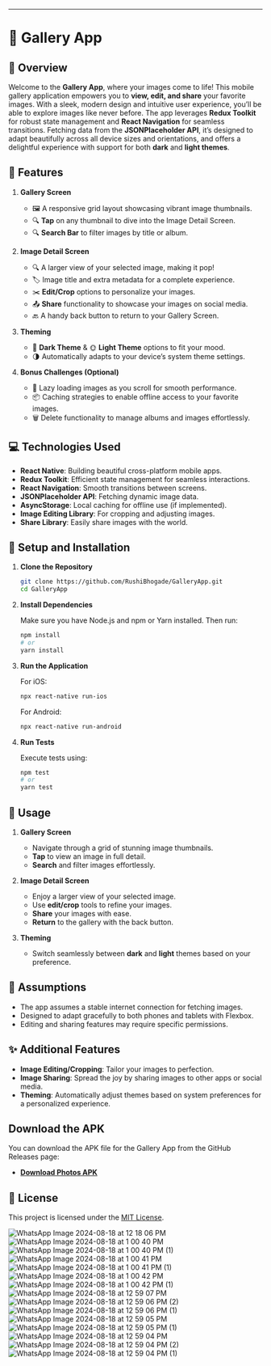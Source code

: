 

---

# 📸 Gallery App

## 🎨 Overview

Welcome to the **Gallery App**, where your images come to life! This mobile gallery application empowers you to **view, edit, and share** your favorite images. With a sleek, modern design and intuitive user experience, you’ll be able to explore images like never before. The app leverages **Redux Toolkit** for robust state management and **React Navigation** for seamless transitions. Fetching data from the **JSONPlaceholder API**, it’s designed to adapt beautifully across all device sizes and orientations, and offers a delightful experience with support for both **dark** and **light themes**.

## 🌟 Features

1. **Gallery Screen**
   - 🖼️ A responsive grid layout showcasing vibrant image thumbnails.
   - 🔍 **Tap** on any thumbnail to dive into the Image Detail Screen.
   - 🔍 **Search Bar** to filter images by title or album.

2. **Image Detail Screen**
   - 🔍 A larger view of your selected image, making it pop!
   - 🏷️ Image title and extra metadata for a complete experience.
   - ✂️ **Edit/Crop** options to personalize your images.
   - 📤 **Share** functionality to showcase your images on social media.
   - 🔙 A handy back button to return to your Gallery Screen.

3. **Theming**
   - 🌙 **Dark Theme** & 🌞 **Light Theme** options to fit your mood.
   - 🌗 Automatically adapts to your device’s system theme settings.

4. **Bonus Challenges (Optional)**
   - 📜 Lazy loading images as you scroll for smooth performance.
   - 📦 Caching strategies to enable offline access to your favorite images.
   - 🗑️ Delete functionality to manage albums and images effortlessly.

## 💻 Technologies Used

- **React Native**: Building beautiful cross-platform mobile apps.
- **Redux Toolkit**: Efficient state management for seamless interactions.
- **React Navigation**: Smooth transitions between screens.
- **JSONPlaceholder API**: Fetching dynamic image data.
- **AsyncStorage**: Local caching for offline use (if implemented).
- **Image Editing Library**: For cropping and adjusting images.
- **Share Library**: Easily share images with the world.

## 🚀 Setup and Installation

1. **Clone the Repository**

   ```bash
   git clone https://github.com/RushiBhogade/GalleryApp.git
   cd GalleryApp
   ```

2. **Install Dependencies**

   Make sure you have Node.js and npm or Yarn installed. Then run:

   ```bash
   npm install
   # or
   yarn install
   ```

3. **Run the Application**

   For iOS:

   ```bash
   npx react-native run-ios
   ```

   For Android:

   ```bash
   npx react-native run-android
   ```

4. **Run Tests**

   Execute tests using:

   ```bash
   npm test
   # or
   yarn test
   ```

## 🌈 Usage

1. **Gallery Screen**
   - Navigate through a grid of stunning image thumbnails.
   - **Tap** to view an image in full detail.
   - **Search** and filter images effortlessly.

2. **Image Detail Screen**
   - Enjoy a larger view of your selected image.
   - Use **edit/crop** tools to refine your images.
   - **Share** your images with ease.
   - **Return** to the gallery with the back button.

3. **Theming**
   - Switch seamlessly between **dark** and **light** themes based on your preference.

## 🤔 Assumptions

- The app assumes a stable internet connection for fetching images.
- Designed to adapt gracefully to both phones and tablets with Flexbox.
- Editing and sharing features may require specific permissions.

## ✨ Additional Features

- **Image Editing/Cropping**: Tailor your images to perfection.
- **Image Sharing**: Spread the joy by sharing images to other apps or social media.
- **Theming**: Automatically adjust themes based on system preferences for a personalized experience.

## Download the APK

You can download the APK file for the Gallery App from the GitHub Releases page:

- **[Download Photos APK](https://github.com/RushiBhogade/GalleryApp/releases/tag/v1)**

## 📝 License

This project is licensed under the [MIT License](https://opensource.org/licenses/MIT).


![WhatsApp Image 2024-08-18 at 12 18 06 PM](https://github.com/user-attachments/assets/955e5a5c-0812-479b-ab88-30a32ef45bd8)
![WhatsApp Image 2024-08-18 at 1 00 40 PM](https://github.com/user-attachments/assets/f10c0afe-84db-472c-8c44-56b29e7a8200)
![WhatsApp Image 2024-08-18 at 1 00 40 PM (1)](https://github.com/user-attachments/assets/6e899a8a-0386-4c1f-b51c-cf4fc80167a6)
![WhatsApp Image 2024-08-18 at 1 00 41 PM](https://github.com/user-attachments/assets/65a30fb2-d8b9-4ad2-9d54-85a78eb78344)
![WhatsApp Image 2024-08-18 at 1 00 41 PM (1)](https://github.com/user-attachments/assets/612b6461-ebd1-4193-9023-87c6107df5e8)
![WhatsApp Image 2024-08-18 at 1 00 42 PM](https://github.com/user-attachments/assets/9b7f3905-5a1a-42ed-bd17-d6e12f711dc3)
![WhatsApp Image 2024-08-18 at 1 00 42 PM (1)](https://github.com/user-attachments/assets/ee257b7f-a15d-47dc-be39-8d57a9a26b42)
![WhatsApp Image 2024-08-18 at 12 59 07 PM](https://github.com/user-attachments/assets/a4e46294-2e5b-4112-b6da-02c996647cdc)
![WhatsApp Image 2024-08-18 at 12 59 06 PM (2)](https://github.com/user-attachments/assets/8092e224-43de-4eee-8bd0-608c73788b69)
![WhatsApp Image 2024-08-18 at 12 59 06 PM (1)](https://github.com/user-attachments/assets/367373df-b70d-4ec3-a2b6-2e72e91ac954)
![WhatsApp Image 2024-08-18 at 12 59 05 PM](https://github.com/user-attachments/assets/3f634299-9634-4dd1-8a3d-af06dc8c8e37)
![WhatsApp Image 2024-08-18 at 12 59 05 PM (1)](https://github.com/user-attachments/assets/613fedfb-eaa4-43ea-bc6e-57892d6cc365)
![WhatsApp Image 2024-08-18 at 12 59 04 PM](https://github.com/user-attachments/assets/65ee864a-e1af-4c63-8260-1b411d4c1cf7)
![WhatsApp Image 2024-08-18 at 12 59 04 PM (2)](https://github.com/user-attachments/assets/699cc120-7121-4da7-98fc-6ee495b2984a)
![WhatsApp Image 2024-08-18 at 12 59 04 PM (1)](https://github.com/user-attachments/assets/55c29efc-354b-43b7-b868-994c94e5b680)


